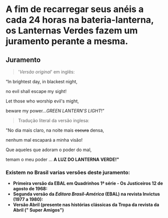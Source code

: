 # A fim de recarregar seus anéis a cada 24 horas na bateria-lanterna, os **Lanternas Verdes** fazem um juramento perante a mesma.

## Juramento

>'_Versão original_' em inglês:
<p>“In brightest day, in blackest night,

no evil shall escape my sight!

Let those who worship evil's might,</p>

beware my power…_GREEN LANTERN'S LIGHT_!”

>Tradução literal da versão inglesa:

"No dia mais claro, na noite mais  ~~escura~~ densa,

nenhum mal escapará a minha visão!

Que aqueles que adoram o poder do mal,

temam o meu poder ...  <strong>A LUZ DO LANTERNA VERDE!<strong>"

### Existem no Brasil varias versões deste juramento:

  * Primeira versão da EBAL em Quadrinhos 1ª série - Os Justiceiros 12 de agosto de 1968:
  * Segunda versão da _Editora Brasil-América_ (EBAL) na revista Invictus (1977 a 1980):
  * Versão Abril (presente nas histórias clássicas da Tropa da revista da Abril (" Super Amigos")
